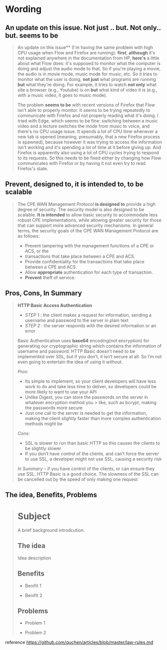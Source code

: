 # Wording

## **An update on this issue.  Not just .. but. Not only.. but. seems to be**

> An update on this issue** (I'm having the same problem with high CPU usage when Flow and Firefox are running): **first**, **although** it's not explained anywhere in the documentation from HP, **here's** a little about what Flow does: it's supposed to monitor what the computer is doing and adjust the audio mode to that. So if you're playing a movie, the audio is in movie mode, music mode for music, etc. So it tries to monitor what the user is doing, **not just** what programs are running **but** what they're doing. For example, it tries to watch **not only** what site a browser (e.g., Youtube) is on **but** what kind of video it is (e.g., with a music video, it goes to music mode).
>
> The problem **seems to be** with recent versions of Firefox that Flow isn't able to properly monitor. It seems to be trying repeatedly to communicate with Firefox and not properly reading what it's doing. I tried with Edge, which seems to be fine: switching between a music video and a lecture switches the mode from music to voice, and there's no CPU usage issue. It spends a lot of CPU time whenever a new tab is opened (meaning, presumably, that a new Firefox process is spawned), because however it was trying to access the information isn't working and it's spending a lot of time at it before giving up. And Firefox is apparently also using a lot of CPU cycles trying to respond to its requests.
> So this needs to be fixed either by changing how Flow communicates with Firefox or by having it not even try to read Firefox's state.

## **Prevent, designed to, it is intended to, to be scalable**

> The CPE WAN Management Protocol **is designed to** provide a high degree of security.
> The security model is also designed to be scalable. **It is intended** to allow basic security to accommodate less robust CPE implementations, while allowing greater security for those that can support more advanced security mechanisms. In general terms, the security goals of the CPE WAN Management Protocol are as follows:
>
> - Prevent tampering with the management functions of a CPE or ACS, or the
> - transactions that take place between a CPE and ACS.
> - Provide confidentiality for the transactions that take place between a CPE and ACS.
> - Allow **appropriate** authentication for each type of transaction.
> - **Prevent** theft of service.

## **Pros, Cons, In Summary**
> **HTTP Basic Access Authentication**
>
> - *STEP 1* : the client makes a request for information, sending a username and password to the server in plain text
> - *STEP 2* : the server responds with the desired information or an error
>
> Basic Authentication uses **base64** encoding(not encryption) for generating our cryptographic string which contains the information of username and password. HTTP Basic doesn’t need to be implemented over SSL, but if you don’t, it isn’t secure at all. So I’m not even going to entertain the idea of using it without.
>
> *Pros:*
>
> - Its simple to implement, so your client developers will have less work to do and take less time to deliver, so developers could be more likely to want to use your API
> - Unlike Digest, you can store the passwords on the server in whatever encryption method you > like, such as bcrypt, making the passwords more secure
> - Just one call to the server is needed to get the information, making the client slightly faster than more complex authentication methods might be
>
> *Cons:*
>
> - SSL is slower to run than basic HTTP so this causes the clients to be slightly slower
> - If you don’t have control of the clients, and can’t force the server to use SSL, a developer might not use SSL, causing a security risk
>
> *In Summary* – if you have control of the clients, or can ensure they use SSL, HTTP Basic is a good choice. The slowness of the SSL can be cancelled out by the speed of only making one request

##  The idea, Benefits, Problems


> Subject
> =============================
>
> A brief background introdcution.
>
> The idea
> --------
>  Idea description
>
> Benefits
> --------
>
> - Benifit 1
>
> - Benifit 2
>
> Problems
> --------
>
> - Problem 1
>
> - Problem 2

reference https://github.com/quchen/articles/blob/master/law-rules.md
